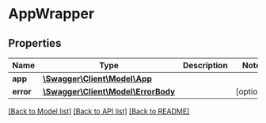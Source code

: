 # AppWrapper

## Properties
Name | Type | Description | Notes
------------ | ------------- | ------------- | -------------
**app** | [**\Swagger\Client\Model\App**](App.md) |  | 
**error** | [**\Swagger\Client\Model\ErrorBody**](ErrorBody.md) |  | [optional] 

[[Back to Model list]](../README.md#documentation-for-models) [[Back to API list]](../README.md#documentation-for-api-endpoints) [[Back to README]](../README.md)


